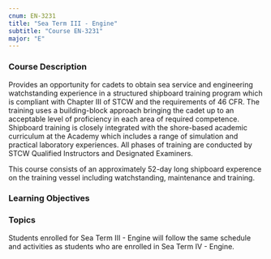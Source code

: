 ```yaml
---
cnum: EN-3231
title: "Sea Term III - Engine"
subtitle: "Course EN-3231"
major: "E"
---
```

### Course Description

Provides an opportunity for cadets to obtain sea service and engineering watchstanding experience in a structured shipboard training program which is compliant with Chapter III of STCW and the requirements of 46 CFR. The training uses a building-block approach bringing the cadet up to an acceptable level of proficiency in each area of required competence. Shipboard training is closely integrated with the shore-based academic curriculum at the Academy which includes a range of simulation and practical laboratory experiences. All phases of training are conducted by STCW Qualified Instructors and Designated Examiners.

This course consists of an approximately 52-day long shipboard experence on the training vessel including watchstanding, maintenance and training.


### Learning Objectives



### Topics

Students enrolled for Sea Term III - Engine will follow the same schedule and activities as students who are enrolled in Sea Term IV - Engine.




